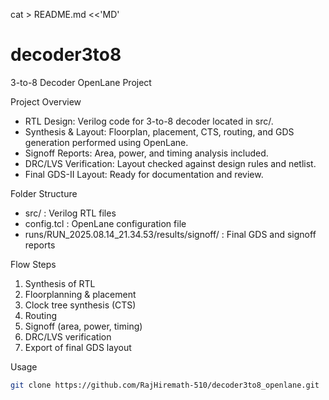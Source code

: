 cat > README.md <<'MD'
# decoder3to8
3-to-8 Decoder OpenLane Project

Project Overview
- RTL Design: Verilog code for 3-to-8 decoder located in src/.
- Synthesis & Layout: Floorplan, placement, CTS, routing, and GDS generation performed using OpenLane.
- Signoff Reports: Area, power, and timing analysis included.
- DRC/LVS Verification: Layout checked against design rules and netlist.
- Final GDS-II Layout: Ready for documentation and review.

Folder Structure
- src/ : Verilog RTL files
- config.tcl : OpenLane configuration file
- runs/RUN_2025.08.14_21.34.53/results/signoff/ : Final GDS and signoff reports

Flow Steps
1) Synthesis of RTL
2) Floorplanning & placement
3) Clock tree synthesis (CTS)
4) Routing
5) Signoff (area, power, timing)
6) DRC/LVS verification
7) Export of final GDS layout

Usage
```bash
git clone https://github.com/RajHiremath-510/decoder3to8_openlane.git

